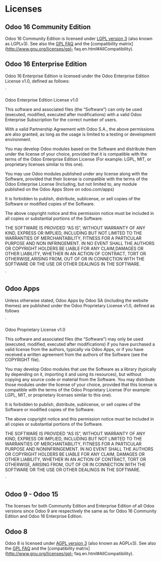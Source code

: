 # Licenses

## Odoo 16 Community Edition

Odoo 16 Community Edition is licensed under [LGPL version
3](http://www.gnu.org/licenses/lgpl-3.0.en.html) (also known as LGPLv3). See
also the [GPL FAQ](http://www.gnu.org/licenses/gpl-faq.en.html) and the
[compatibility matrix](http://www.gnu.org/licenses/gpl-
faq.en.html#AllCompatibility).

## Odoo 16 Enterprise Edition

Odoo 16 Enterprise Edition is licensed under the Odoo Enterprise Edition
License v1.0, defined as follows:

`

Odoo Enterprise Edition License v1.0

This software and associated files (the “Software”) can only be used
(executed, modified, executed after modifications) with a valid Odoo
Enterprise Subscription for the correct number of users.

With a valid Partnership Agreement with Odoo S.A., the above permissions are
also granted, as long as the usage is limited to a testing or development
environment.

You may develop Odoo modules based on the Software and distribute them under
the license of your choice, provided that it is compatible with the terms of
the Odoo Enterprise Edition License (For example: LGPL, MIT, or proprietary
licenses similar to this one).

You may use Odoo modules published under any license along with the Software,
provided that their license is compatible with the terms of the Odoo
Enterprise License (Including, but not limited to, any module published on the
Odoo Apps Store on odoo.com/apps)

It is forbidden to publish, distribute, sublicense, or sell copies of the
Software or modified copies of the Software.

The above copyright notice and this permission notice must be included in all
copies or substantial portions of the Software.

THE SOFTWARE IS PROVIDED “AS IS”, WITHOUT WARRANTY OF ANY KIND, EXPRESS OR
IMPLIED, INCLUDING BUT NOT LIMITED TO THE WARRANTIES OF MERCHANTABILITY,
FITNESS FOR A PARTICULAR PURPOSE AND NON INFRINGEMENT. IN NO EVENT SHALL THE
AUTHORS OR COPYRIGHT HOLDERS BE LIABLE FOR ANY CLAIM,DAMAGES OR OTHER
LIABILITY, WHETHER IN AN ACTION OF CONTRACT, TORT OR OTHERWISE,ARISING FROM,
OUT OF OR IN CONNECTION WITH THE SOFTWARE OR THE USE OR OTHER DEALINGS IN THE
SOFTWARE.

`

## Odoo Apps

Unless otherwise stated, Odoo Apps by Odoo SA (including the website themes)
are published under the Odoo Proprietary License v1.0, defined as follows

`

Odoo Proprietary License v1.0

This software and associated files (the “Software”) may only be used
(executed, modified, executed after modifications) if you have purchased a
valid license from the authors, typically via Odoo Apps, or if you have
received a written agreement from the authors of the Software (see the
COPYRIGHT file).

You may develop Odoo modules that use the Software as a library (typically by
depending on it, importing it and using its resources), but without copying
any source code or material from the Software. You may distribute those
modules under the license of your choice, provided that this license is
compatible with the terms of the Odoo Proprietary License (For example: LGPL,
MIT, or proprietary licenses similar to this one).

It is forbidden to publish, distribute, sublicense, or sell copies of the
Software or modified copies of the Software.

The above copyright notice and this permission notice must be included in all
copies or substantial portions of the Software.

THE SOFTWARE IS PROVIDED “AS IS”, WITHOUT WARRANTY OF ANY KIND, EXPRESS OR
IMPLIED, INCLUDING BUT NOT LIMITED TO THE WARRANTIES OF MERCHANTABILITY,
FITNESS FOR A PARTICULAR PURPOSE AND NONINFRINGEMENT. IN NO EVENT SHALL THE
AUTHORS OR COPYRIGHT HOLDERS BE LIABLE FOR ANY CLAIM, DAMAGES OR OTHER
LIABILITY, WHETHER IN AN ACTION OF CONTRACT, TORT OR OTHERWISE, ARISING FROM,
OUT OF OR IN CONNECTION WITH THE SOFTWARE OR THE USE OR OTHER DEALINGS IN THE
SOFTWARE.

`

## Odoo 9 - Odoo 15

The licenses for both Community Edition and Enterprise Edition of all Odoo
versions since Odoo 9 are respectively the same as for Odoo 16 Community
Edition and Odoo 16 Enterprise Edition.

## Odoo 8

Odoo 8 is licensed under [AGPL version
3](http://www.gnu.org/licenses/agpl-3.0.en.html) (also known as AGPLv3). See
also the [GPL FAQ](http://www.gnu.org/licenses/gpl-faq.en.html) and the
[compatibility matrix](http://www.gnu.org/licenses/gpl-
faq.en.html#AllCompatibility).

